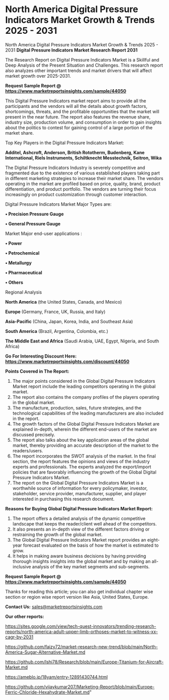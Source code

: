 # North America Digital Pressure Indicators Market Growth & Trends 2025 - 2031
North America Digital Pressure Indicators Market Growth & Trends 2025 - 2031
<strong>Digital Pressure Indicators Market Research Report 2031</strong>

The Research Report on Digital Pressure Indicators Market is a Skillful and Deep Analysis of the Present Situation and Challenges. This research report also analyzes other important trends and market drivers that will affect market growth over 2025-2031.

<strong>Request Sample Report @ <a href=https://www.marketreportsinsights.com/sample/44050>https://www.marketreportsinsights.com/sample/44050</a></strong>

This Digital Pressure Indicators market report aims to provide all the participants and the vendors will all the details about growth factors, shortcomings, threats, and the profitable opportunities that the market will present in the near future. The report also features the revenue share, industry size, production volume, and consumption in order to gain insights about the politics to contest for gaining control of a large portion of the market share.

Top Key Players in the Digital Pressure Indicators Market:

<strong>Additel, Ashcroft, Anderson, British Rototherm, Budenberg, Kane International, Riels Instruments, Schiltknecht Messtechnik, Seitron, Wika</strong>

The Digital Pressure Indicators Industry is severely competitive and fragmented due to the existence of various established players taking part in different marketing strategies to increase their market share. The vendors operating in the market are profiled based on price, quality, brand, product differentiation, and product portfolio. The vendors are turning their focus increasingly on product customization through customer interaction.

Digital Pressure Indicators Market Major Types are:

<strong>•  Precision Pressure Gauge

•  General Pressure Gauge</strong>

Market Major end-user applications :

<strong>•  Power

•  Petrochemical

•  Metallurgy

•  Pharmaceutical

•  Others</strong>

Regional Analysis

</u><strong><b>North America</b></strong> (the United States, Canada, and Mexico)

<strong><b>Europe </b></strong>(Germany, France, UK, Russia, and Italy)

<strong><b>Asia-Pacific</b></strong> (China, Japan, Korea, India, and Southeast Asia)

<strong><b>South America</b></strong> (Brazil, Argentina, Colombia, etc.)

<strong><b>The Middle East and Africa</b></strong> (Saudi Arabia, UAE, Egypt, Nigeria, and South Africa)

<strong>Go For Interesting Discount Here: <a href=https://www.marketreportsinsights.com/discount/44050>https://www.marketreportsinsights.com/discount/44050</a></strong>

<strong>Points Covered in The Report:</strong>
<ol>
  <li>The major points considered in the Global Digital Pressure Indicators Market report include the leading competitors operating in the global market.</li>
  <li>The report also contains the company profiles of the players operating in the global market.</li>
  <li>The manufacture, production, sales, future strategies, and the technological capabilities of the leading manufacturers are also included in the report.</li>
  <li>The growth factors of the Global Digital Pressure Indicators Market are explained in-depth, wherein the different end-users of the market are discussed precisely.</li>
  <li>The report also talks about the key application areas of the global market, thereby providing an accurate description of the market to the readers/users.</li>
  <li>The report incorporates the SWOT analysis of the market. In the final section, the report features the opinions and views of the industry experts and professionals. The experts analyzed the export/import policies that are favorably influencing the growth of the Global Digital Pressure Indicators Market.</li>
  <li>The report on the Global Digital Pressure Indicators Market is a worthwhile source of information for every policymaker, investor, stakeholder, service provider, manufacturer, supplier, and player interested in purchasing this research document.</li>
</ol>
<strong>Reasons for Buying Global Digital Pressure Indicators Market Report:</strong>

<ol>
  <li>The report offers a detailed analysis of the dynamic competitive landscape that keeps the reader/client well ahead of the competitors.</li>
  <li>It also presents an in-depth view of the different factors driving or restraining the growth of the global market.</li>
  <li>The Global Digital Pressure Indicators Market report provides an eight-year forecast evaluated on the basis of how the market is estimated to grow.</li>
  <li>It helps in making aware business decisions by having providing thorough insights insights into the global market and by making an all-inclusive analysis of the key market segments and sub-segments.</li>
</ol>
<strong>Request Sample Report @ <a href=https://www.marketreportsinsights.com/sample/44050>https://www.marketreportsinsights.com/sample/44050</a></strong>


Thanks for reading this article; you can also get individual chapter wise section or region wise report version like Asia, United States, Europe.

<strong>Contact Us:</strong>
sales@marketreportsinsights.com

<strong>Our other reports:</strong>

<a href=https://sites.google.com/view/tech-quest-innovators/trending-research-reports/north-america-adult-upper-limb-orthoses-market-to-witness-xx-cagr-by-2031>https://sites.google.com/view/tech-quest-innovators/trending-research-reports/north-america-adult-upper-limb-orthoses-market-to-witness-xx-cagr-by-2031</a>

<a href=https://github.com/faizy72/market-research-new-trend/blob/main/North-America-Sugar-Alternative-Market.md>https://github.com/faizy72/market-research-new-trend/blob/main/North-America-Sugar-Alternative-Market.md</a>

<a href=https://github.com/Ishi78/Research/blob/main/Europe-Titanium-for-Aircraft-Market.md>https://github.com/Ishi78/Research/blob/main/Europe-Titanium-for-Aircraft-Market.md</a>

<a href=https://ameblo.jp/18yam/entry-12891430744.html>https://ameblo.jp/18yam/entry-12891430744.html</a>

<a href=https://github.com/vijaykumar207/Marketing-Report/blob/main/Europe-Ferric-Chloride-Hexahydrate-Market.md>https://github.com/vijaykumar207/Marketing-Report/blob/main/Europe-Ferric-Chloride-Hexahydrate-Market.md</a>"
